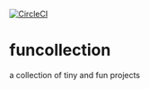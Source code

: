 [![CircleCI](https://circleci.com/gh/hudeven/funcollection/tree/master.svg?style=svg)](https://circleci.com/gh/hudeven/funcollection/tree/master)

# funcollection
a collection of tiny and fun projects
